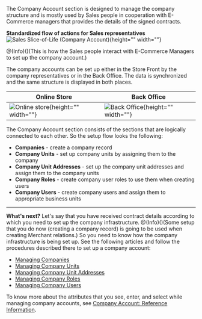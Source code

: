 The Company Account section is designed to manage the company structure and is mostly used by Sales people in cooperation with E-Commerce managers that provides the details of the signed contracts.

**Standardized flow of actions for Sales representatives**
![Sales Slice-of-Life \(Company Account\)](https://spryker.s3.eu-central-1.amazonaws.com/docs/User+Guides/Back+Office+User+Guides/Company+Account/Sales+Slice-of-Life+%28Company+Account%29.png){height="" width=""}

@(Info)()(This is how the Sales people interact with E-Commerce Managers to set up the company account.)

The company accounts can be set up either in the Store Front by the company representatives or in the Back Office. The data is synchronized and the same structure is displayed in both places.

| Online Store | Back Office |
| --- | --- |
| ![Online store](https://spryker.s3.eu-central-1.amazonaws.com/docs/User+Guides/Back+Office+User+Guides/Company+Account/online-store-company-account.png){height="" width=""} | ![Back Office](https://spryker.s3.eu-central-1.amazonaws.com/docs/User+Guides/Back+Office+User+Guides/Company+Account/back-office-company-account.png){height="" width=""} |

The Company Account section consists of the sections that are logically connected to each other. So the setup flow looks the following:
* **Companies** - create a company record
* **Company Units** - set up company units by assigning them to the company
* **Company Unit Addresses** - set up the company unit addresses and assign them to the company units
* **Company Roles** - create company user roles to use them when creating users
* **Company Users** - create company users and assign them to appropriate business units

***
**What's next?**
Let's say that you have received contract details according to which you need to set up the company infrastructure. 
@(Info)()(Some setup that you do now (creating a company record) is going to be used when creating Merchant relations.)
So you need to know how the company infrastructure is being set up.
See the following articles and follow the procedures described there to set up a company account:
* [Managing Companies](https://documentation.spryker.com/v4/docs/managing-companies)
* [Managing Company Units](https://documentation.spryker.com/v4/docs/managing-company-units)
* [Managing Company Unit Addresses](https://documentation.spryker.com/v4/docs/managing-company-unit-addresses)
* [Managing Company Roles](https://documentation.spryker.com/v4/docs/managing-company-roles)
* [Managing Company Users](https://documentation.spryker.com/v4/docs/managing-company-users)

To know more about the attributes that you see, enter, and select while managing company accounts, see [Company Account: Reference Information](https://documentation.spryker.com/v4/docs/company-account-reference-information).